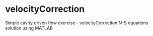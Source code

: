 # velocityCorrection
Simple cavity driven flow exercise - velocityCorrection N-S equations solution using MATLAB 
